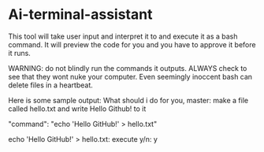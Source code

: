 # Ai-terminal-assistant
This tool will take user input and interpret it to and execute it as a bash command.
It will preview the code for you and you have to approve it before it runs.

WARNING: do not blindly run the commands it outputs. ALWAYS check to see that they wont nuke your computer. Even seemingly inoccent bash can delete files in a heartbeat.

Here is some sample output:
What should i do for you, master: make a file called hello.txt and write Hello Github! to it

 "command": "echo 'Hello GitHub!' > hello.txt"
 
echo 'Hello GitHub!' > hello.txt: execute y/n: y
